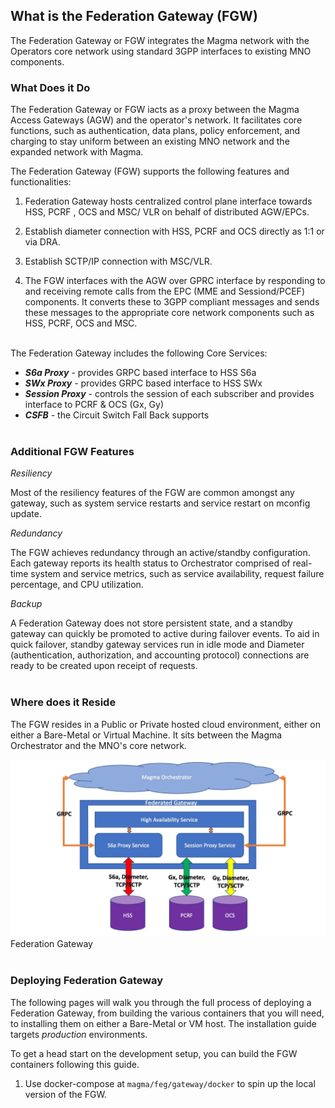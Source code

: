 ## What is the Federation Gateway (FGW)

The Federation Gateway or FGW integrates the Magma network with the Operators core network using standard 3GPP interfaces to existing MNO components.

### What Does it Do

The Federation Gateway or FGW iacts as a proxy between the Magma Access
Gateways (AGW) and the operator's network. It facilitates core
functions, such as authentication, data plans, policy enforcement, and
charging to stay uniform between an existing MNO network and the
expanded network with Magma.

The Federation Gateway (FGW) supports the following features and
functionalities:

1.  Federation Gateway hosts centralized control plane interface towards
    HSS, PCRF , OCS and MSC/ VLR on behalf of distributed AGW/EPCs.

2.  Establish diameter connection with HSS, PCRF and OCS directly as 1:1
    or via DRA.

3.  Establish SCTP/IP connection with MSC/VLR.

4.  The FGW interfaces with the AGW over GPRC interface by responding to
    and receiving remote calls from the EPC (MME and Sessiond/PCEF)
    components. It converts these to 3GPP compliant messages and sends
    these messages to the appropriate core network components such as
    HSS, PCRF, OCS and MSC.<br><br/>
    
The Federation Gateway includes the following Core Services:

-   ***S6a Proxy*** - provides GRPC based interface to HSS S6a
-   ***SWx Proxy*** - provides GRPC based interface to HSS SWx
-   ***Session Proxy*** - controls the session of each subscriber and provides interface to PCRF & OCS (Gx, Gy)
-   ***CSFB*** - the Circuit Switch Fall Back supports<br><br/>

### Additional FGW Features


*Resiliency*

Most of the resiliency features of the FGW are common amongst any gateway, such as system 
service restarts and service restart on mconfig update.

*Redundancy*

The FGW achieves redundancy through an active/standby configuration. Each gateway reports its health status to Orchestrator comprised of real-time system and service metrics, such as service availability, request failure percentage, and CPU utilization.

*Backup*

A Federation Gateway does not store persistent state, and a standby gateway can quickly be promoted to active during failover events. To aid in quick failover, standby gateway services run in idle mode and Diameter (authentication, authorization, and accounting
protocol) connections are ready to be created upon receipt of requests.<br><br/>

### Where does it Reside

The FGW resides in a Public or Private hosted cloud environment, either
on either a Bare-Metal or Virtual Machine. It sits between the Magma
Orchestrator and the MNO's core network.

![FGW Gateway](https://github.com/facebookincubator/magma/blob/master/docs/readmes/assets/federated_gateway_diagram.png)
Federation Gateway<br><br/>

### Deploying Federation Gateway

The following pages will walk you through the full process of deploying a Federation Gateway, from building the various containers that you will need, to installing them on either a Bare-Metal or VM host. The installation guide targets *production* environments.

To get a head start on the development setup, you can build the FGW containers following this guide.

1.  Use docker-compose at ```magma/feg/gateway/docker``` to spin up the local version of the FGW.
